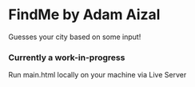 <h1> FindMe by Adam Aizal</h1>
<p>Guesses your city based on some input!</p>

<h3>Currently a work-in-progress</h3>
<p>Run main.html locally on your machine via Live Server</p>
